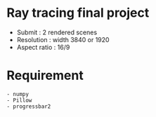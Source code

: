 # Ray tracing final project

- Submit : 2 rendered scenes
- Resolution : width 3840 or 1920 
- Aspect ratio : 16/9
# Requirement
    - numpy
    - Pillow
    - progressbar2
